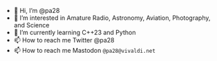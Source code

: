- 👋 Hi, I’m @pa28
- 👀 I’m interested in Amature Radio, Astronomy, Aviation, Photography, and Science
- 🌱 I’m currently learning C++23 and Python
- 📫 How to reach me Twitter @pa28
- 📫 How to reach me Mastodon `@pa28@vivaldi.net`

<!---
pa28/pa28 is a ✨ special ✨ repository because its `README.md` (this file) appears on your GitHub profile.
You can click the Preview link to take a look at your changes.
--->
